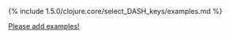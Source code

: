 {% include 1.5.0/clojure.core/select_DASH_keys/examples.md %}

[Please add examples!](https://github.com/arrdem/grimoire/edit/master/_includes/1.6.0/clojure.core/select_DASH_keys/examples.md)
